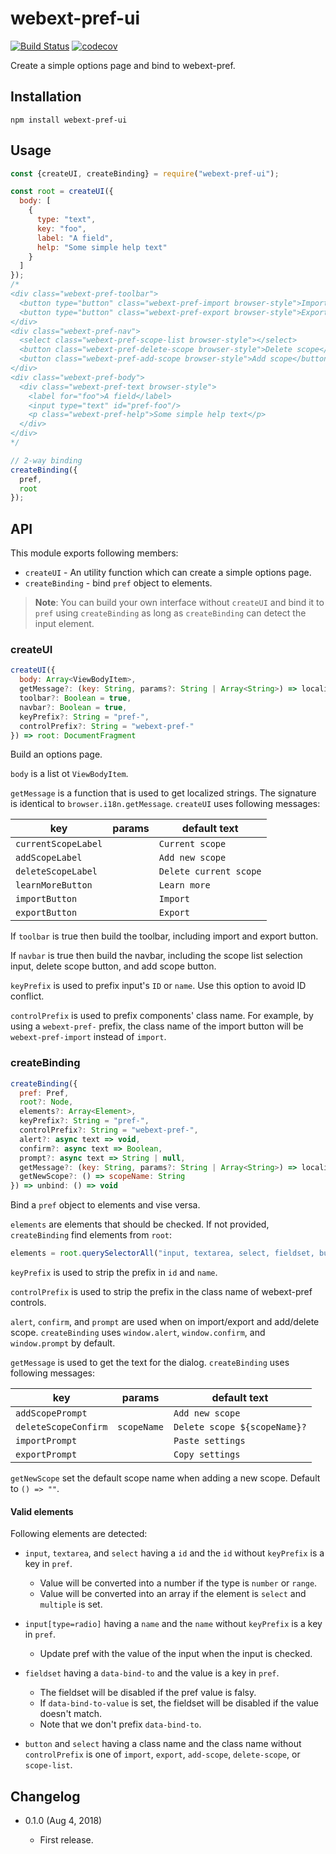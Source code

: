 webext-pref-ui
===========

[![Build Status](https://travis-ci.com/eight04/webext-pref-ui.svg?branch=master)](https://travis-ci.com/eight04/webext-pref-ui)
[![codecov](https://codecov.io/gh/eight04/webext-pref-ui/branch/master/graph/badge.svg)](https://codecov.io/gh/eight04/webext-pref-ui)

Create a simple options page and bind to webext-pref.

Installation
------------

```
npm install webext-pref-ui
```

Usage
-----

```js
const {createUI, createBinding} = require("webext-pref-ui");

const root = createUI({
  body: [
    {
      type: "text",
      key: "foo",
      label: "A field",
      help: "Some simple help text"
    }
  ]
});
/*
<div class="webext-pref-toolbar">
  <button type="button" class="webext-pref-import browser-style">Import</button>
  <button type="button" class="webext-pref-export browser-style">Export</button>
</div>
<div class="webext-pref-nav">
  <select class="webext-pref-scope-list browser-style"></select>
  <button class="webext-pref-delete-scope browser-style">Delete scope</button>
  <button class="webext-pref-add-scope browser-style">Add scope</button>
</div>
<div class="webext-pref-body">
  <div class="webext-pref-text browser-style">
    <label for="foo">A field</label>
    <input type="text" id="pref-foo"/>
    <p class="webext-pref-help">Some simple help text</p>
  </div>
</div>
*/

// 2-way binding
createBinding({
  pref,
  root
});
```

API
----

This module exports following members:

* `createUI` - An utility function which can create a simple options page.
* `createBinding` - bind `pref` object to elements.

> **Note**: You can build your own interface without `createUI` and bind it to `pref` using `createBinding` as long as `createBinding` can detect the input element.

### createUI

```js
createUI({
  body: Array<ViewBodyItem>,
  getMessage?: (key: String, params?: String | Array<String>) => localizedString?: String,
  toolbar?: Boolean = true,
  navbar?: Boolean = true,
  keyPrefix?: String = "pref-",
  controlPrefix?: String = "webext-pref-"
}) => root: DocumentFragment
```

Build an options page.

`body` is a list ot `ViewBodyItem`.

`getMessage` is a function that is used to get localized strings. The signature is identical to `browser.i18n.getMessage`. `createUI` uses following messages:

| key | params | default text |
|-----|------- | ------------ |
|`currentScopeLabel`||`Current scope`|
|`addScopeLabel`||`Add new scope`|
|`deleteScopeLabel`||`Delete current scope`|
|`learnMoreButton`||`Learn more`|
|`importButton`||`Import`|
|`exportButton`||`Export`|

If `toolbar` is true then build the toolbar, including import and export button.

If `navbar` is true then build the navbar, including the scope list selection input, delete scope button, and add scope button.

`keyPrefix` is used to prefix input's `ID` or `name`. Use this option to avoid ID conflict.

`controlPrefix` is used to prefix components' class name. For example, by using a `webext-pref-` prefix, the class name of the import button will be `webext-pref-import` instead of `import`.

### createBinding

```js
createBinding({
  pref: Pref,
  root?: Node,
  elements?: Array<Element>,
  keyPrefix?: String = "pref-",
  controlPrefix?: String = "webext-pref-",
  alert?: async text => void,
  confirm?: async text => Boolean,
  prompt?: async text => String | null,
  getMessage?: (key: String, params?: String | Array<String>) => localizedString?: String
  getNewScope?: () => scopeName: String
}) => unbind: () => void
```

Bind a `pref` object to elements and vise versa.

`elements` are elements that should be checked. If not provided, `createBinding` find elements from `root`:

```js
elements = root.querySelectorAll("input, textarea, select, fieldset, button")
```

`keyPrefix` is used to strip the prefix in `id` and `name`.

`controlPrefix` is used to strip the prefix in the class name of webext-pref controls.

`alert`, `confirm`, and `prompt` are used when on import/export and add/delete scope. `createBinding` uses `window.alert`, `window.confirm`, and `window.prompt` by default.

`getMessage` is used to get the text for the dialog. `createBinding` uses following messages:

| key | params | default text |
|-----|------- | ------------ |
|`addScopePrompt`||`Add new scope`|
|`deleteScopeConfirm`|`scopeName`|`Delete scope ${scopeName}?`|
|`importPrompt`||`Paste settings`|
|`exportPrompt`||`Copy settings`|

`getNewScope` set the default scope name when adding a new scope. Default to `() => ""`.

#### Valid elements

Following elements are detected:

* `input`, `textarea`, and `select` having a `id` and the `id` without `keyPrefix` is a key in `pref`.

  - Value will be converted into a number if the type is `number` or `range`.
  - Value will be converted into an array if the element is `select` and `multiple` is set.

* `input[type=radio]` having a `name` and the `name` without `keyPrefix` is a key in `pref`.

  - Update pref with the value of the input when the input is checked.

* `fieldset` having a `data-bind-to` and the value is a key in `pref`.

  - The fieldset will be disabled if the pref value is falsy.
  - If `data-bind-to-value` is set, the fieldset will be disabled if the value doesn't match.
  - Note that we don't prefix `data-bind-to`.

* `button` and `select` having a class name and the class name without `controlPrefix` is one of `import`, `export`, `add-scope`, `delete-scope`, or `scope-list`.

Changelog
---------

* 0.1.0 (Aug 4, 2018)

  - First release.
